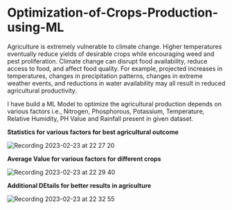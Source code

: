 # Optimization-of-Crops-Production-using-ML

Agriculture is extremely vulnerable to climate change. Higher temperatures eventually reduce yields of desirable crops
while encouraging weed and pest proliferation. Climate change can disrupt food availability, reduce access to food,
and affect food quality. For example, projected increases in temperatures, changes in precipitation patterns, 
changes in extreme weather events, and reductions in water availability may all result in reduced agricultural productivity.

I have build a ML Model to optimize the agricultural production depends on various factors i.e., Nitrogen, Phosphorous, 
Potassium, Temperature, Relative Humidity, PH Value and Rainfall present in given dataset.


**Statistics for various factors for best agricultural outcome**

![Recording 2023-02-23 at 22 27 20](https://user-images.githubusercontent.com/117761581/220978639-2b394099-c981-4a04-9101-3ca09b268bb6.gif)

**Average Value for various factors for different crops**

![Recording 2023-02-23 at 22 29 40](https://user-images.githubusercontent.com/117761581/220979011-e6eadf11-6545-4acd-97ae-9ca68b8a103b.gif)

**Additional DEtails for better results in agriculture**

![Recording 2023-02-23 at 22 32 55](https://user-images.githubusercontent.com/117761581/220979330-de5dde16-ba7f-4a5a-9b65-8c71973f5a04.gif)
